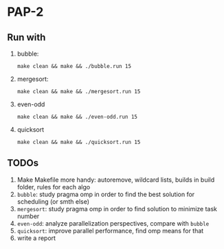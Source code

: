 # PAP-2

## Run with

1. bubble:
   ```shell
   make clean && make && ./bubble.run 15
   ```
2. mergesort:
   ```shell
   make clean && make && ./mergesort.run 15
   ```
3. even-odd
   ```shell
   make clean && make && ./even-odd.run 15
   ```
4. quicksort
   ```shell
   make clean && make && ./quicksort.run 15
   ```


## TODOs

1. Make Makefile more handy: autoremove, wildcard lists, builds in build folder, rules for each algo
2. `bubble`: study pragma omp in order to find the best solution for scheduling (or smth else)
3. `mergesort`: study pragma omp in order to find solution to minimize task number
4. `even-odd`: analyze parallelization perspectives, compare with `bubble`
5. `quicksort`: improve parallel performance, find omp means for that
6. write a report
